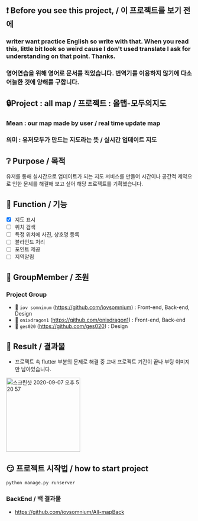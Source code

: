 ## ❗ Before you see this project, / 이 프로젝트를 보기 전에
### writer want practice English so write with that. When you read this, little bit look so weird cause I don't used translate I ask for understanding on that point. Thanks.
### 영어연습을 위해 영어로 문서를 적었습니다. 번역기를 이용하지 않기에 다소 어눌한 것에 양해를 구합니다.

## 🔒Project : all map / 프로젝트 : 올맵-모두의지도
### Mean : our map made by user / real time update map
### 의미 : 유저모두가 만드는 지도라는 뜻 / 실시간 업데이트 지도

## ❔ Purpose / 목적

유저를 통해 실시간으로 업데이트가 되는 지도 서비스를 만들어 시간이나 공간적 제약으로 인한 문제를 해결해 보고 싶어 해당 프로젝트를 기획했습니다.
  

## 🎁 Function / 기능
- [x] 지도 표시
- [ ] 위치 검색
- [ ] 특정 위치에 사진, 상호명 등록
- [ ] 블라인드 처리
- [ ] 포인트 제공
- [ ] 지역알림

## 👏 GroupMember / 조원
### Project Group
- 🧑 `iov somnimum` (https://github.com/iovsomnium) : Front-end, Back-end, Design
- 👱 `onixdragon1` (https://github.com/onixdragon1) : Front-end, Back-end
- 👱 `ges020` (https://github.com/ges020) : Design

## 🤔 Result / 결과물
- 프로젝트 속 flutter 부분의 문제로 해결 중 교내 프로젝트 기간이 끝나 부팅 이미지만 남아있습니다.
<img width="200" alt="스크린샷 2020-09-07 오후 5 20 57" src="https://user-images.githubusercontent.com/51693390/92367171-0bb00d00-f131-11ea-949b-fd697afc581b.jpg">

## 😏 프로젝트 시작법 / how to start project
``` python manage.py runserver ```

### BackEnd / 백 결과물
- https://github.com/iovsomnium/All-mapBack


